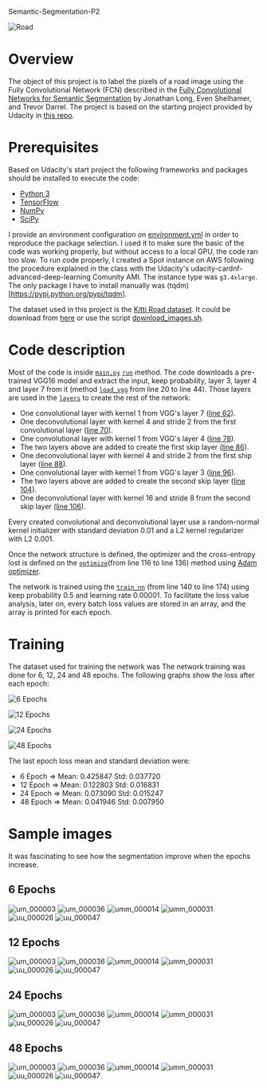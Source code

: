 Semantic-Segmentation-P2


![Road](images/road.gif)

# Overview

The object of this project is to label the pixels of a road image using the Fully Convolutional Network (FCN) described in the [Fully Convolutional Networks for Semantic Segmentation](https://people.eecs.berkeley.edu/~jonlong/long_shelhamer_fcn.pdf) by Jonathan Long, Even Shelhamer, and Trevor Darrel. The project is based on the starting project provided by Udacity in [this repo](https://github.com/udacity/CarND-Semantic-Segmentation).

# Prerequisites

Based on Udacity's start project the following frameworks and packages should be installed to execute the code:

- [Python 3](https://www.python.org/)
- [TensorFlow](https://www.tensorflow.org/)
- [NumPy](http://www.numpy.org/)
- [SciPy](https://www.scipy.org/)

I provide an environment configuration on [environment.yml](./environment.yml) in order to reproduce the package selection. I used it to make sure the basic of the code was working properly, but without access to a local GPU, the code ran too slow. To run code properly, I created a Spot instance on AWS following the procedure explained in the class with the Udacity's udacity-cardnf-advanced-deep-learning Comunity AMI. The instance type was `g3.4xlarge`. The only package I have to install manually was (tqdm)[https://pypi.python.org/pypi/tqdm].

The dataset used in this project is the [Kitti Road dataset](http://www.cvlibs.net/datasets/kitti/eval_road.php). It could be download from [here](http://www.cvlibs.net/download.php?file=data_road.zip) or use the script [download_images.sh](./data/download_images.sh).

# Code description

Most of the code is inside [`main.py`](./main.py) [`run`](./main.py#L178) method. The code downloads a pre-trained VGG16 model and extract the input, keep probability, layer 3, layer 4 and layer 7 from it (method [`load_vgg`](./main.py#L20) from line 20 to line 44). Those layers are used in the [`layers`](./main.py#L49) to create the rest of the network:

- One convolutional layer with kernel 1 from VGG's layer 7 ([line 62](./main.py#L62)).
- One deconvolutional layer with kernel 4 and stride 2 from the first convolutional layer ([line 70](./main.py#L70)).
- One convolutional layer with kernel 1 from VGG's layer 4 ([line 78](./main.py#L78)).
- The two layers above are added to create the first skip layer ([line 86](./main.py#L86)).
- One deconvolutional layer with kernel 4 and stride 2 from the first ship layer ([line 88](./main.py#L88)).
- One convolutional layer with kernel 1 from VGG's layer 3 ([line 96](./main.py#L96)).
- The two layers above are added to create the second skip layer ([line 104](./main.py#L104)).
- One deconvolutional layer with kernel 16 and stride 8 from the second skip layer ([line 106](./main.py#L106)).

Every created convolutional and deconvolutional layer use a random-normal kernel initializer with standard deviation 0.01 and a L2 kernel regularizer with L2 0.001.

Once the network structure is defined, the optimizer and the cross-entropy lost is defined on the [`optimize`](./main.py#L116)(from line 116 to line 136) method using [Adam optimizer](https://en.wikipedia.org/wiki/Stochastic_gradient_descent#Adam).

The network is trained using the [`train_nn`](./main.py#L140) (from line 140 to line 174) using keep probability 0.5 and learning rate 0.00001. To facilitate the loss value analysis, later on, every batch loss values are stored in an array, and the array is printed for each epoch.

# Training

The dataset used for training the network was
The network training was done for 6, 12, 24 and 48 epochs. The following graphs show the loss after each epoch:

![6 Epochs](images/loss_epoch_6.png)

![12 Epochs](images/loss_epoch_12.png)

![24 Epochs](images/loss_epoch_24.png)

![48 Epochs](images/loss_epoch_48.png)

The last epoch loss mean and standard deviation were:

- 6 Epoch   =>    Mean: 0.425847    Std: 0.037720
- 12 Epoch  =>    Mean: 0.122803    Std: 0.016831
- 24 Epoch  =>    Mean: 0.073090    Std: 0.015247
- 48 Epoch  =>    Mean: 0.041946    Std: 0.007950

# Sample images

It was fascinating to see how the segmentation improve when the epochs increase.

## 6 Epochs

![um_000003](images/epoch6/um_000003.png)
![um_000036](images/epoch6/um_000036.png)
![umm_000014](images/epoch6/umm_000014.png)
![umm_000031](images/epoch6/umm_000031.png)
![uu_000026](images/epoch6/uu_000026.png)
![uu_000047](images/epoch6/uu_000047.png)

## 12 Epochs

![um_000003](images/epoch12/um_000003.png)
![um_000036](images/epoch12/um_000036.png)
![umm_000014](images/epoch12/umm_000014.png)
![umm_000031](images/epoch12/umm_000031.png)
![uu_000026](images/epoch12/uu_000026.png)
![uu_000047](images/epoch12/uu_000047.png)

## 24 Epochs

![um_000003](images/epoch24/um_000003.png)
![um_000036](images/epoch24/um_000036.png)
![umm_000014](images/epoch24/umm_000014.png)
![umm_000031](images/epoch24/umm_000031.png)
![uu_000026](images/epoch24/uu_000026.png)
![uu_000047](images/epoch24/uu_000047.png)

## 48 Epochs

![um_000003](images/epoch48/um_000003.png)
![um_000036](images/epoch48/um_000036.png)
![umm_000014](images/epoch48/umm_000014.png)
![umm_000031](images/epoch48/umm_000031.png)
![uu_000026](images/epoch48/uu_000026.png)
![uu_000047](images/epoch48/uu_000047.png)
